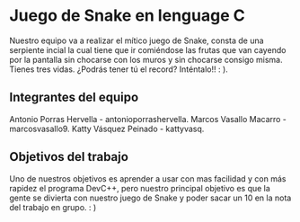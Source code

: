 # Juego de Snake en lenguage C

Nuestro equipo va a realizar el mítico juego de Snake, consta de una serpiente incial la cual tiene que ir comiéndose las frutas que van cayendo por la pantalla sin chocarse con los muros y sin chocarse consigo misma. Tienes tres vidas. ¿Podrás tener tú el record? Inténtalo!! : ).

## Integrantes del equipo

Antonio Porras Hervella - antonioporrashervella. Marcos Vasallo Macarro - marcosvasallo9. Katty Vásquez Peinado - kattyvasq.

## Objetivos del trabajo

Uno de nuestros objetivos es aprender a usar con mas facilidad y con más rapidez el programa DevC++, pero nuestro principal objetivo es que la gente se divierta con nuestro juego de Snake y poder sacar un 10 en la nota del trabajo en grupo. : )
